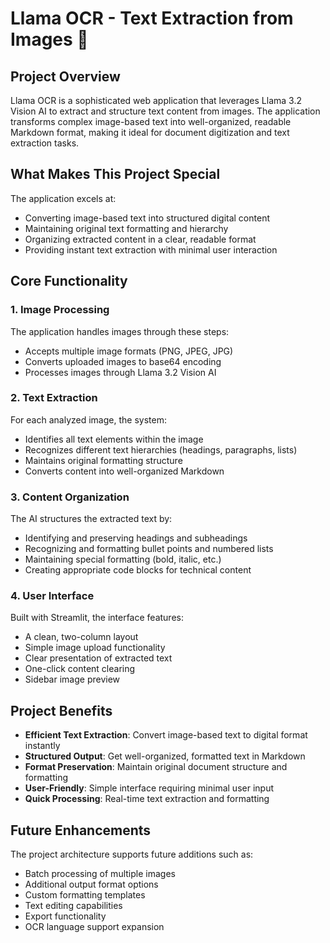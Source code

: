 # Llama OCR - Text Extraction from Images 🦙

## Project Overview
Llama OCR is a sophisticated web application that leverages Llama 3.2 Vision AI to extract and structure text content from images. The application transforms complex image-based text into well-organized, readable Markdown format, making it ideal for document digitization and text extraction tasks.

## What Makes This Project Special
The application excels at:
- Converting image-based text into structured digital content
- Maintaining original text formatting and hierarchy
- Organizing extracted content in a clear, readable format
- Providing instant text extraction with minimal user interaction

## Core Functionality

### 1. Image Processing
The application handles images through these steps:
- Accepts multiple image formats (PNG, JPEG, JPG)
- Converts uploaded images to base64 encoding
- Processes images through Llama 3.2 Vision AI

### 2. Text Extraction
For each analyzed image, the system:
- Identifies all text elements within the image
- Recognizes different text hierarchies (headings, paragraphs, lists)
- Maintains original formatting structure
- Converts content into well-organized Markdown

### 3. Content Organization
The AI structures the extracted text by:
- Identifying and preserving headings and subheadings
- Recognizing and formatting bullet points and numbered lists
- Maintaining special formatting (bold, italic, etc.)
- Creating appropriate code blocks for technical content

### 4. User Interface
Built with Streamlit, the interface features:
- A clean, two-column layout
- Simple image upload functionality
- Clear presentation of extracted text
- One-click content clearing
- Sidebar image preview

## Project Benefits
- **Efficient Text Extraction**: Convert image-based text to digital format instantly
- **Structured Output**: Get well-organized, formatted text in Markdown
- **Format Preservation**: Maintain original document structure and formatting
- **User-Friendly**: Simple interface requiring minimal user input
- **Quick Processing**: Real-time text extraction and formatting

## Future Enhancements
The project architecture supports future additions such as:
- Batch processing of multiple images
- Additional output format options
- Custom formatting templates
- Text editing capabilities
- Export functionality
- OCR language support expansion
